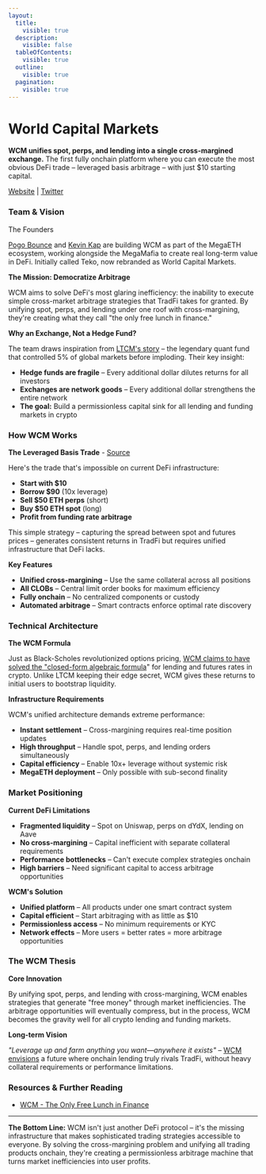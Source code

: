 ```yaml
---
layout:
  title:
    visible: true
  description:
    visible: false
  tableOfContents:
    visible: true
  outline:
    visible: true
  pagination:
    visible: true
---
```


# World Capital Markets

**WCM unifies spot, perps, and lending into a single cross-margined exchange.** The first fully onchain platform where you can execute the most obvious DeFi trade – leveraged basis arbitrage – with just $10 starting capital.

[Website](https://www.wcm.inc/) | [Twitter](https://x.com/wcm_inc)

### Team & Vision

The Founders

[Pogo Bounce](https://x.com/PogoB/status/1882097629854572544) and [Kevin Kap](https://x.com/0xKevinKap) are building WCM as part of the MegaETH ecosystem, working alongside the MegaMafia to create real long-term value in DeFi. Initially called Teko, now rebranded as World Capital Markets.

**The Mission: Democratize Arbitrage**

WCM aims to solve DeFi's most glaring inefficiency: the inability to execute simple cross-market arbitrage strategies that TradFi takes for granted. By unifying spot, perps, and lending under one roof with cross-margining, they're creating what they call "the only free lunch in finance."

**Why an Exchange, Not a Hedge Fund?**

The team draws inspiration from [LTCM's story](https://x.com/wcm_inc/status/1919447881771102483) – the legendary quant fund that controlled 5% of global markets before imploding. Their key insight:

* **Hedge funds are fragile** – Every additional dollar dilutes returns for all investors
* **Exchanges are network goods** – Every additional dollar strengthens the entire network
* **The goal:** Build a permissionless capital sink for all lending and funding markets in crypto

### How WCM Works

**The Leveraged Basis Trade** - [Source](https://x.com/wcm_inc/status/1917565143078109504)

Here's the trade that's impossible on current DeFi infrastructure:

* **Start with $10**
* **Borrow $90** (10x leverage)
* **Sell $50 ETH perps** (short)
* **Buy $50 ETH spot** (long)
* **Profit from funding rate arbitrage**

This simple strategy – capturing the spread between spot and futures prices – generates consistent returns in TradFi but requires unified infrastructure that DeFi lacks.

**Key Features**

* **Unified cross-margining** – Use the same collateral across all positions
* **All CLOBs** – Central limit order books for maximum efficiency
* **Fully onchain** – No centralized components or custody
* **Automated arbitrage** – Smart contracts enforce optimal rate discovery

### Technical Architecture

**The WCM Formula**

Just as Black-Scholes revolutionized options pricing, [WCM claims to have solved the "closed-form algebraic formula](https://x.com/wcm_inc/status/1919447881771102483)" for lending and futures rates in crypto. Unlike LTCM keeping their edge secret, WCM gives these returns to initial users to bootstrap liquidity.

**Infrastructure Requirements**

WCM's unified architecture demands extreme performance:

* **Instant settlement** – Cross-margining requires real-time position updates
* **High throughput** – Handle spot, perps, and lending orders simultaneously
* **Capital efficiency** – Enable 10x+ leverage without systemic risk
* **MegaETH deployment** – Only possible with sub-second finality

### Market Positioning

**Current DeFi Limitations**

* **Fragmented liquidity** – Spot on Uniswap, perps on dYdX, lending on Aave
* **No cross-margining** – Capital inefficient with separate collateral requirements
* **Performance bottlenecks** – Can't execute complex strategies onchain
* **High barriers** – Need significant capital to access arbitrage opportunities

**WCM's Solution**

* **Unified platform** – All products under one smart contract system
* **Capital efficient** – Start arbitraging with as little as $10
* **Permissionless access** – No minimum requirements or KYC
* **Network effects** – More users = better rates = more arbitrage opportunities

### The WCM Thesis

**Core Innovation**

By unifying spot, perps, and lending with cross-margining, WCM enables strategies that generate "free money" through market inefficiencies. The arbitrage opportunities will eventually compress, but in the process, WCM becomes the gravity well for all crypto lending and funding markets.

**Long-term Vision**

_"Leverage up and farm anything you want—anywhere it exists"_ – [WCM envisions](https://x.com/wcm_inc/status/1882095971678761062) a future where onchain lending truly rivals TradFi, without heavy collateral requirements or performance limitations.

### Resources & Further Reading

* [WCM - The Only Free Lunch in Finance](https://x.com/wcm_inc/status/1919447881771102483)

***

**The Bottom Line:** WCM isn't just another DeFi protocol – it's the missing infrastructure that makes sophisticated trading strategies accessible to everyone. By solving the cross-margining problem and unifying all trading products onchain, they're creating a permissionless arbitrage machine that turns market inefficiencies into user profits.
